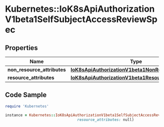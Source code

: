# Kubernetes::IoK8sApiAuthorizationV1beta1SelfSubjectAccessReviewSpec

## Properties

Name | Type | Description | Notes
------------ | ------------- | ------------- | -------------
**non_resource_attributes** | [**IoK8sApiAuthorizationV1beta1NonResourceAttributes**](IoK8sApiAuthorizationV1beta1NonResourceAttributes.md) |  | [optional] 
**resource_attributes** | [**IoK8sApiAuthorizationV1beta1ResourceAttributes**](IoK8sApiAuthorizationV1beta1ResourceAttributes.md) |  | [optional] 

## Code Sample

```ruby
require 'Kubernetes'

instance = Kubernetes::IoK8sApiAuthorizationV1beta1SelfSubjectAccessReviewSpec.new(non_resource_attributes: null,
                                 resource_attributes: null)
```


